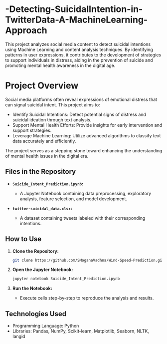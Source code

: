 # -Detecting-SuicidalIntention-in-TwitterData-A-MachineLearning-Approach

This project analyzes social media content to detect suicidal intentions using Machine Learning and content analysis techniques. By identifying patterns in user expressions, it contributes to the development of strategies to support individuals in distress, aiding in the prevention of suicide and promoting mental health awareness in the digital age.

# Project Overview

Social media platforms often reveal expressions of emotional distress that can signal suicidal intent. This project aims to:

- Identify Suicidal Intentions: Detect potential signs of distress and suicidal ideation through text analysis.
- Support Mental Health Efforts: Provide insights for early intervention and support strategies.
- Leverage Machine Learning: Utilize advanced algorithms to classify text data accurately and efficiently.

The project serves as a stepping stone toward enhancing the understanding of mental health issues in the digital era.

## Files in the Repository

- **`Suicide_Intent_Prediction.ipynb`:**
  - A Jupyter Notebook containing data preprocessing, exploratory analysis, feature selection, and model development.

- **`twitter-suicidal_data.xlsx`:**
  - A dataset containing tweets labeled with their corresponding intentions.

## How to Use

1. **Clone the Repository:**
   ```bash
   git clone https://github.com/SMoganaVadhna/Wind-Speed-Prediction.git

2. **Open the Jupyter Notebook:**
   ```bash
   jupyter notebook Suicide_Intent_Prediction.ipynb

3. **Run the Notebook:**

   - Execute cells step-by-step to reproduce the analysis and results.

## Technologies Used
   - Programming Language: Python
   - Libraries: Pandas, NumPy, Scikit-learn, Matplotlib, Seaborn, NLTK, langid
   
